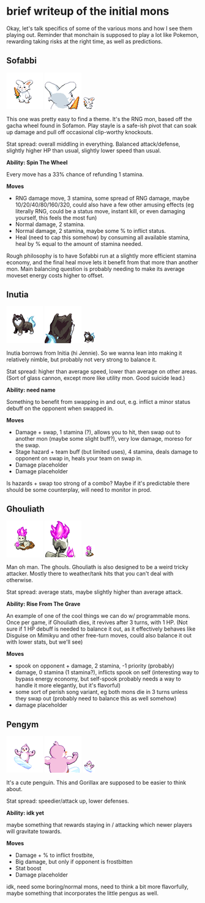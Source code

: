 # brief writeup of the initial mons

Okay, let's talk specifics of some of the various mons and how I see them playing out. Reminder that monchain is supposed to play a lot like Pokemon, rewarding taking risks at the right time, as well as predictions. 

## Sofabbi

<img src="./assets/sofabbi_front.gif" class="sprite-img">
<img src="./assets/sofabbi_back.gif" class="sprite-img">
<img src="./assets/sofabbi_mini.gif" class="mini-img">

This one was pretty easy to find a theme. It's the RNG mon, based off the gacha wheel found in Sofamon. Play stayle is a safe-ish pivot that can soak up damage and pull off occasional clip-worthy knockouts.

Stat spread: overall middling in everything. Balanced attack/defense, slightly higher HP than usual, slightly lower speed than usual.

**Ability: Spin The Wheel**

Every move has a 33% chance of refunding 1 stamina.

**Moves**

- RNG damage move, 3 stamina, some spread of RNG damage, maybe 10/20/40/80/160/320, could also have a few other amusing effects (eg literally RNG, could be a status move, instant kill, or even damaging yourself, this feels the most fun)
- Normal damage, 2 stamina.
- Normal damage, 2 stamina, maybe some % to inflict status.
- Heal (need to cap this somehow) by consuming all available stamina, heal by % equal to the amount of stamina needed.

Rough philosophy is to have Sofabbi run at a slightly more efficient stamina economy, and the final heal move lets it benefit from that more than another mon. Main balancing question is probably needing to make its average moveset energy costs higher to offset.

## Inutia

<img src="./assets/inutia_front.gif" class="sprite-img">
<img src="./assets/inutia_back.gif" class="sprite-img">
<img src="./assets/inutia_mini.gif" class="mini-img">

Inutia borrows from Initia (hi Jennie). So we wanna lean into making it relatively nimble, but probably not very strong to balance it.

Stat spread: higher than average speed, lower than average on other areas. (Sort of glass cannon, except more like utility mon. Good suicide lead.)

**Ability: need name**

Something to benefit from swapping in and out, e.g. inflict a minor status debuff on the opponent when swapped in.

**Moves**

- Damage + swap, 1 stamina (?), allows you to hit, then swap out to another mon (maybe some slight buff?), very low damage, moreso for the swap.
- Stage hazard + team buff (but limited uses), 4 stamina, deals damage to opponent on swap in, heals your team on swap in.
- Damage placeholder
- Damage placeholder

Is hazards + swap too strong of a combo? Maybe if it's predictable there should be some counterplay, will need to monitor in prod.

## Ghouliath

<img src="./assets/ghouliath_front.gif" class="sprite-img">
<img src="./assets/ghouliath_back.gif" class="sprite-img">
<img src="./assets/ghouliath_mini.gif" class="mini-img">

Man oh man. The ghouls. Ghouliath is also designed to be a weird tricky attacker. Mostly there to weather/tank hits that you can't deal with otherwise.

Stat spread: average stats, maybe slightly higher than average attack.

**Ability: Rise From The Grave**

An example of one of the cool things we can do w/ programmable mons. Once per game, if Ghouliath dies, it revives after 3 turns, with 1 HP. (Not sure if 1 HP debuff is needed to balance it out, as it effectively behaves like Disguise on Mimikyu and other free-turn moves, could also balance it out with lower stats, but we'll see)

**Moves**

- spook on opponent + damage, 2 stamina, -1 priority (probably)
- damage, 0 stamina (1 stamina?), inflicts spook on self (interesting way to bypass energy economy, but self-spook probably needs a way to handle it more elegantly, but it's flavorful)
- some sort of perish song variant, eg both mons die in 3 turns unless they swap out (probably need to balance this as well somehow)
- damage placeholder

## Pengym

<img src="./assets/pengym_front.gif" class="sprite-img">
<img src="./assets/pengym_back.gif" class="sprite-img">
<img src="./assets/pengym_mini.gif" class="mini-img">

It's a cute penguin. This and Gorillax are supposed to be easier to think about.

Stat spread: speedier/attack up, lower defenses.

**Ability: idk yet**

maybe something that rewards staying in / attacking which newer players will gravitate towards.

**Moves**

- Damage + % to inflict frostbite,
- Big damage, but only if opponent is frostbitten
- Stat boost
- Damage placeholder

idk, need some boring/normal mons, need to think a bit more flavorfully, maybe something that incorporates the little pengus as well.